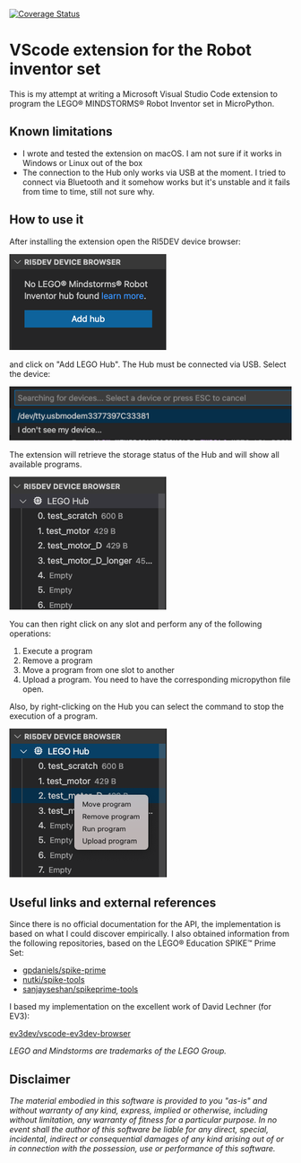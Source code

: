 [![Coverage Status](https://coveralls.io/repos/github/robmosca/robotinventor-vscode/badge.svg)](https://coveralls.io/github/robmosca/robotinventor-vscode)

# VScode extension for the Robot inventor set

This is my attempt at writing a Microsoft Visual Studio Code extension to
program the LEGO® MINDSTORMS® Robot Inventor set in MicroPython.

## Known limitations

- I wrote and tested the extension on macOS. I am not sure if it works in
  Windows or Linux out of the box
- The connection to the Hub only works via USB at the moment. I tried to connect
  via Bluetooth and it somehow works but it's unstable and it fails from time
  to time, still not sure why.


## How to use it

After installing the extension open the RI5DEV device browser:

![Connect Hub](./imgs/connect_hub.png)

and click on "Add LEGO Hub". The Hub must be connected via USB. Select the
device:

![Select device](./imgs/select_device.png)

The extension will retrieve the storage status of the Hub and will show all
available programs.

![Storage status](./imgs/storage_status.png)

You can then right click on any slot and perform any of the
following operations:

1. Execute a program
2. Remove a program
3. Move a program from one slot to another
4. Upload a program. You need to have the corresponding micropython file open.

Also, by right-clicking on the Hub you can select the command to stop the
execution of a program.

![Commands](./imgs/commands.png)

## Useful links and external references

Since there is no official documentation for the API, the implementation is based
on what I could discover empirically.
I also obtained information from the following repositories, based on the LEGO®
Education SPIKE™️ Prime Set:
- [gpdaniels/spike-prime](https://github.com/gpdaniels/spike-prime/blob/master/specifications/stm32f413.pdf)
- [nutki/spike-tools](https://github.com/nutki/spike-tools)
- [sanjayseshan/spikeprime-tools](https://github.com/sanjayseshan/spikeprime-tools)

I based my implementation on the excellent work of David Lechner (for EV3): 

[ev3dev/vscode-ev3dev-browser](https://github.com/ev3dev/vscode-ev3dev-browser)

_LEGO and Mindstorms are trademarks of the LEGO Group._

## Disclaimer

_The material embodied in this software is provided to you "as-is" and without_
_warranty of any kind, express, implied or otherwise, including without_
_limitation, any warranty of fitness for a particular purpose. In no event shall_
_the author of this software be liable for any direct, special, incidental,_
_indirect or consequential damages of any kind arising out of or in connection_
_with the possession, use or performance of this software._
